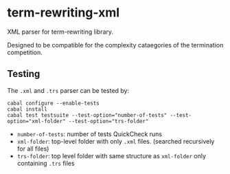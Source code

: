 # term-rewriting-xml
XML parser for term-rewriting library.

Designed to be compatible for the complexity cataegories of the termination competition.


## Testing

The `.xml` and `.trs` parser can be tested by:

```
cabal configure --enable-tests
cabal install
cabal test testsuite --test-option="number-of-tests" --test-option="xml-folder" --test-option="trs-folder"

```

- `number-of-tests`: number of tests QuickCheck runs
- `xml-folder`: top-level folder with only `.xml` files. (searched recursively for all files)
- `trs-folder`: top level folder with same structure as `xml-folder` only containing `.trs` files


